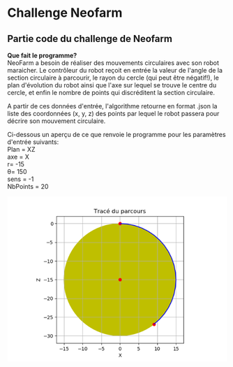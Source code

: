 # Challenge Neofarm  
## Partie code du challenge de Neofarm  
	  
			
**Que fait le programme?**  
NeoFarm a besoin de réaliser des mouvements circulaires avec son robot maraicher. Le contrôleur du robot reçoit en entrée la valeur de l'angle de la section circulaire à parcourir, le rayon du cercle (qui peut être négatif!), le plan d'évolution du robot ainsi que l'axe sur lequel se trouve le centre du cercle, et enfin le nombre de points qui discréditent la section circulaire.  

A partir de ces données d'entrée, l'algorithme retourne en format .json la liste des coordonnées (x, y, z) des points par lequel le robot passera pour décrire son mouvement circulaire.  

Ci-dessous un aperçu de ce que renvoie le programme pour les paramètres d'entrée suivants:  
Plan = XZ  
axe = X  
r= -15  
θ= 150  
sens = -1  
NbPoints = 20  

![alt text](test.png)

